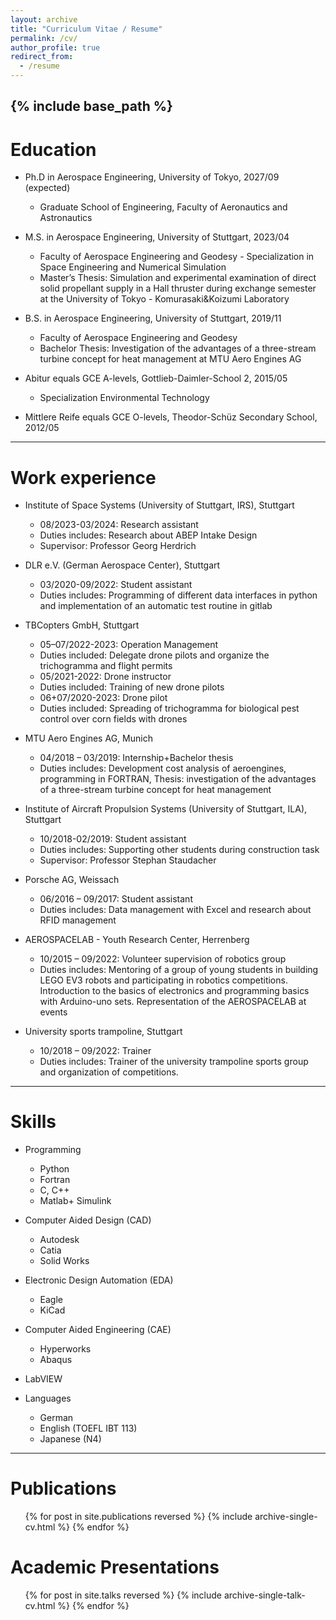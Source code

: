 ```yaml
---
layout: archive
title: "Curriculum Vitae / Resume"
permalink: /cv/
author_profile: true
redirect_from:
  - /resume
---
```


{% include base_path %}
----
Education
======
* Ph.D in Aerospace Engineering, University of Tokyo, 2027/09 (expected)
	* Graduate School of Engineering, Faculty of Aeronautics and Astronautics

* M.S. in Aerospace Engineering, University of Stuttgart, 2023/04 
	* Faculty of Aerospace Engineering and Geodesy - Specialization in Space Engineering and Numerical Simulation
	* Master’s Thesis: Simulation and experimental examination of direct solid propellant supply in a Hall thruster during exchange semester at the University of Tokyo - Komurasaki&Koizumi Laboratory

* B.S. in Aerospace Engineering, University of Stuttgart, 2019/11
	* Faculty of Aerospace Engineering and Geodesy 
	* Bachelor Thesis: Investigation of the advantages of a three-stream turbine concept for heat management at MTU Aero Engines AG

* Abitur equals GCE A-levels, Gottlieb-Daimler-School 2, 2015/05
	* Specialization Environmental Technology

* Mittlere Reife equals GCE O-levels, Theodor-Schüz Secondary School, 2012/05

----
Work experience
======
* Institute of Space Systems (University of Stuttgart, IRS), Stuttgart
	* 08/2023-03/2024: Research assistant
    * Duties includes: Research about ABEP Intake Design
	* Supervisor: Professor Georg Herdrich
  
* DLR e.V. (German Aerospace Center), Stuttgart
	* 03/2020-09/2022: Student assistant
    * Duties includes: Programming of different data interfaces in python and implementation of an automatic test routine in gitlab

* TBCopters GmbH, Stuttgart
	* 05–07/2022-2023: Operation Management
	* Duties included: Delegate drone pilots and organize the trichogramma and flight permits
	* 05/2021-2022: Drone instructor
	* Duties included: Training of new drone pilots
	* 06+07/2020-2023: Drone pilot
	* Duties included: Spreading of trichogramma for biological pest control over corn fields with drones

* MTU Aero Engines AG, Munich
	* 04/2018 – 03/2019: Internship+Bachelor thesis
    * Duties includes: Development cost analysis of aeroengines, programming in FORTRAN, Thesis: investigation of the advantages of a three-stream turbine concept for heat management

* Institute of Aircraft Propulsion Systems (University of Stuttgart, ILA), Stuttgart
	* 10/2018-02/2019: Student assistant
    * Duties includes: Supporting other students during construction task
	* Supervisor: Professor Stephan Staudacher
  
* Porsche AG, Weissach
	* 06/2016 – 09/2017: Student assistant
    * Duties includes: Data management with Excel and research about RFID management

* AEROSPACELAB - Youth Research Center, Herrenberg
	* 10/2015 – 09/2022: Volunteer supervision of robotics group
    * Duties includes: Mentoring of a group of young students in building LEGO EV3 robots and participating in robotics competitions. Introduction to the basics of electronics and programming basics with Arduino-uno sets. Representation of the AEROSPACELAB at events

* University sports trampoline, Stuttgart
	* 10/2018 – 09/2022: Trainer
    * Duties includes: Trainer of the university trampoline sports group and organization of competitions.

----
Skills
======
* Programming
	* Python
	* Fortran
	* C, C++
	* Matlab+ Simulink
	
* Computer Aided Design (CAD)
	* Autodesk
	* Catia
	* Solid Works
* Electronic Design Automation (EDA)
	* Eagle
	* KiCad
* Computer Aided Engineering (CAE)
	* Hyperworks
	* Abaqus
* LabVIEW
* Languages
	* German
	* English (TOEFL IBT 113)
	* Japanese (N4)

----
Publications
======
  <ul>{% for post in site.publications reversed %}
    {% include archive-single-cv.html %}
  {% endfor %}</ul>
  
Academic Presentations
======
  <ul>{% for post in site.talks reversed %}
    {% include archive-single-talk-cv.html  %}
  {% endfor %}</ul>
 